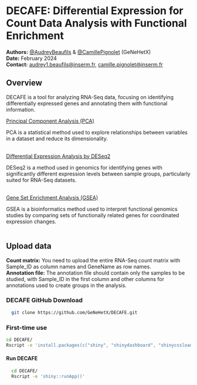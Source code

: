 # DECAFE: Differential Expression for Count Data Analysis with Functional Enrichment

**Authors:** [@AudreyBeaufils](https://github.com/AudreyBeaufils) & [@CamillePignolet](https://github.com/CamillePignolet) (GeNeHetX)  
**Date:** February 2024  
**Contact:** [audrey1.beaufils@inserm.fr](mailto:audrey1.beaufils@inserm.fr), [camille.pignolet@inserm.fr](mailto:camille.pignolet@inserm.fr)  

## Overview
DECAFE is a tool for analyzing RNA-Seq data, focusing on identifying differentially expressed genes and annotating them with functional information.<br>

  <ins>Principal Component Analysis (PCA)<ins><br>
  
  PCA is a statistical method used to explore relationships between variables in a dataset and reduce its dimensionality.<br><br>

  <ins>Differential Expression Analysis by DESeq2<ins><br>
  
  DESeq2 is a method used in genomics for identifying genes with significantly different expression levels between sample groups, particularly suited for RNA-Seq datasets.<br><br>

  <ins>Gene Set Enrichment Analysis (GSEA)<ins><br>
  
  GSEA is a bioinformatics method used to interpret functional genomics studies by comparing sets of functionally related genes for coordinated expression changes.<br><br>


## Upload data
**Count matrix:** You need to upload the entire RNA-Seq count matrix with Sample_ID as column names and GeneName as row names.<br>
**Annotation file:** The annotation file should contain only the samples to be studied, with Sample_ID in the first column and other columns for annotations used to create groups in the analysis.<br>


### DECAFE GitHub Download 
```bash
  git clone https://github.com/GeNeHetX/DECAFE.git

```
### First-time use
```bash
cd DECAFE/
Rscript -e 'install.packages(c("shiny", "shinydashboard", "shinycssloaders", "plotly", "DT")); shiny::runApp()'
```

#### Run DECAFE 
```bash
  cd DECAFE/
  Rscript -e 'shiny::runApp()'
```
